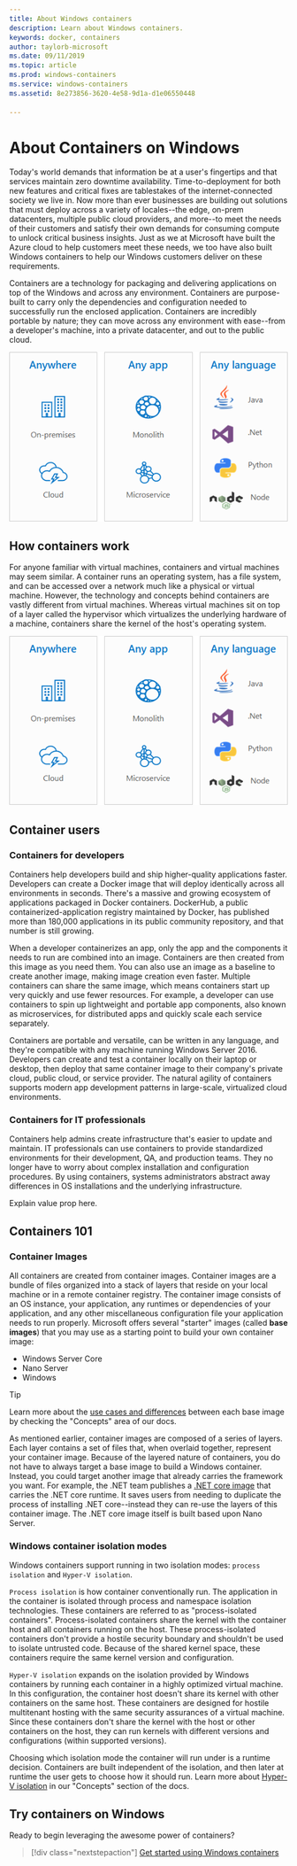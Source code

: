 ```yaml
---
title: About Windows containers
description: Learn about Windows containers.
keywords: docker, containers
author: taylorb-microsoft
ms.date: 09/11/2019
ms.topic: article
ms.prod: windows-containers
ms.service: windows-containers
ms.assetid: 8e273856-3620-4e58-9d1a-d1e06550448

---
```

# About Containers on Windows

Today's world demands that information be at a user's fingertips and that services maintain zero downtime availability. Time-to-deployment for both new features and critical fixes are tablestakes of the internet-connected society we live in. Now more than ever businesses are building out solutions that must deploy across a variety of locales--the edge, on-prem datacenters, multiple public cloud providers, and more--to meet the needs of their customers and satisfy their own demands for consuming compute to unlock critical business insights. Just as we at Microsoft have built the Azure cloud to help customers meet these needs, we too have also built Windows containers to help our Windows customers deliver on these requirements.

Containers are a technology for packaging and delivering applications on top of the Windows and across any environment. Containers are purpose-built to carry only the dependencies and configuration needed to successfully run the enclosed application. Containers are incredibly portable by nature; they can move across any environment with ease--from a developer's machine, into a private datacenter, and out to the public cloud.

![](media/about-3-box.png)

## How containers work

For anyone familiar with virtual machines, containers and virtual machines may seem similar. A container runs an operating system, has a file system, and can be accessed over a network much like a physical or virtual machine. However, the technology and concepts behind containers are vastly different from virtual machines. Whereas virtual machines sit on top of a layer called the hypervisor which virtualizes the underlying hardware of a machine, containers share the kernel of the host's operating system.

![](media/about-3-box.png)

## Container users

### Containers for developers

Containers help developers build and ship higher-quality applications faster. Developers can create a Docker image that will deploy identically across all environments in seconds. There's a massive and growing ecosystem of applications packaged in Docker containers. DockerHub, a public containerized-application registry maintained by Docker, has published more than 180,000 applications in its public community repository, and that number is still growing.

When a developer containerizes an app, only the app and the components it needs to run are combined into an image. Containers are then created from this image as you need them. You can also use an image as a baseline to create another image, making image creation even faster. Multiple containers can share the same image, which means containers start up very quickly and use fewer resources. For example, a developer can use containers to spin up lightweight and portable app components, also known as microservices, for distributed apps and quickly scale each service separately.

Containers are portable and versatile, can be written in any language, and they're compatible with any machine running Windows Server 2016. Developers can create and test a container locally on their laptop or desktop, then deploy that same container image to their company's private cloud, public cloud, or service provider. The natural agility of containers supports modern app development patterns in large-scale, virtualized cloud environments.

### Containers for IT professionals

Containers help admins create infrastructure that's easier to update and maintain. IT professionals can use containers to provide standardized environments for their development, QA, and production teams. They no longer have to worry about complex installation and configuration procedures. By using containers, systems administrators abstract away differences in OS installations and the underlying infrastructure.

Explain value prop here.

## Containers 101

### Container Images

All containers are created from container images. Container images are a bundle of files organized into a stack of layers that reside on your local machine or in a remote container registry. The container image consists of an OS instance, your application, any runtimes or dependencies of your application, and any other miscellaneous configuration file your application needs to run properly. Microsoft offers several "starter" images (called **base images**) that you may use as a starting point to build your own container image:

* Windows Server Core
* Nano Server
* Windows

> [!TIP]
> Learn more about the [use cases and differences]() between each base image by checking the "Concepts" area of our docs.

As mentioned earlier, container images are composed of a series of layers. Each layer contains a set of files that, when overlaid together, represent your container image. Because of the layered nature of containers, you do not have to always target a base image to build a Windows container. Instead, you could target another image that already carries the framework you want. For example, the .NET team publishes a [.NET core image](https://hub.docker.com/_/microsoft-dotnet-core) that carries the .NET core runtime. It saves users from needing to duplicate the process of installing .NET core--instead they can re-use the layers of this container image. The .NET core image itself is built based upon Nano Server.

### Windows container isolation modes

Windows containers support running in two isolation modes: `process isolation` and `Hyper-V isolation`.

`Process isolation` is how container conventionally run. The application in the container is isolated through process and namespace isolation technologies. These containers are referred to as "process-isolated containers". Process-isolated containers share the kernel with the container host and all containers running on the host. These process-isolated containers don't provide a hostile security boundary and shouldn't be used to isolate untrusted code. Because of the shared kernel space, these containers require the same kernel version and configuration.

`Hyper-V isolation` expands on the isolation provided by Windows containers by running each container in a highly optimized virtual machine. In this configuration, the container host doesn't share its kernel with other containers on the same host. These containers are designed for hostile multitenant hosting with the same security assurances of a virtual machine. Since these containers don't share the kernel with the host or other containers on the host, they can run kernels with different versions and configurations (within supported versions).

Choosing which isolation mode the container will run under is a runtime decision. Containers are built independent of the isolation, and then later at runtime the user gets to choose how it should run. Learn more about [Hyper-V isolation]() in our "Concepts" section of the docs.

## Try containers on Windows

Ready to begin leveraging the awesome power of containers?

> [!div class="nextstepaction"]
> [Get started using Windows containers](../quick-start/quick-start-windows-10.md)